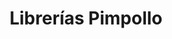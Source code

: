 ---
title: "Librerías Pimpollo"
url: /ciudad-autonoma-de-buenos-aires/librerias-pimpollo/
shop: quiosco
---